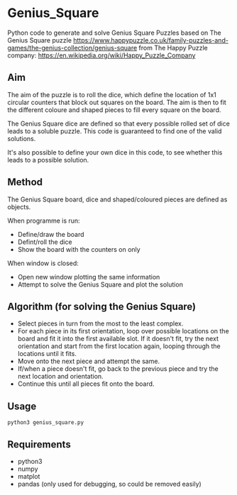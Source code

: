 # Genius_Square

Python code to generate and solve Genius Square Puzzles
based on The Genius Square puzzle
https://www.happypuzzle.co.uk/family-puzzles-and-games/the-genius-collection/genius-square
from The Happy Puzzle company:
https://en.wikipedia.org/wiki/Happy_Puzzle_Company

## Aim 
The aim of the puzzle is to roll the dice, which define the location of 1x1 circular
counters that block out squares on the board. The aim is then to fit the different coloure
and shaped pieces to fill every square on the board.

The Genius Square dice are defined so that every possible rolled set of dice leads to a
soluble puzzle. This code is guaranteed to find one of the valid solutions.

It's also possible to define your own dice in this code, to see whether this leads to a
possible solution.

## Method
The Genius Square board, dice and shaped/coloured pieces are defined as objects.

When programme is run:
 * Define/draw the board
 * Defint/roll the dice
 * Show the board with the counters on only
 
 When window is closed:
 * Open new window plotting the same information
 * Attempt to solve the Genius Square and plot the solution

## Algorithm (for solving the Genius Square)
* Select pieces in turn from the most to the least complex.
* For each piece in its first orientation, loop over possible locations on the board 
  and fit it into the first available slot. If it doesn't fit, try the next orientation
  and start from the first location again, looping through the locations until it fits.
* Move onto the next piece and attempt the same.
* If/when a piece doesn't fit, go back to the previous piece and try the next location
  and orientation.
* Continue this until all pieces fit onto the board.

## Usage

```
python3 genius_square.py
```

## Requirements

 * python3
 * numpy
 * matplot
 * pandas (only used for debugging, so could be removed easily)